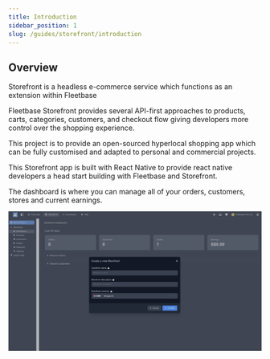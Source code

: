 ```yaml
---
title: Introduction
sidebar_position: 1
slug: /guides/storefront/introduction
---
```


## Overview

Storefront is a headless e-commerce service which functions as an extension within Fleetbase

Fleetbase Storefront provides several API-first approaches to products, carts, categories, customers, and checkout flow giving developers more control over the shopping experience.

This project is to provide an open-sourced hyperlocal shopping app which can be fully customised and adapted to personal and commercial projects.

This Storefront app is built with React Native to provide react native developers a head start building with Fleetbase and Storefront.

The dashboard is where you can manage all of your orders, customers, stores and current earnings.

![Alt text](image-8.png)